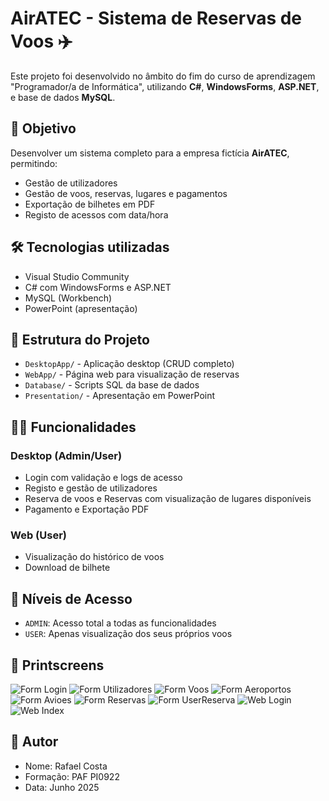 # AirATEC - Sistema de Reservas de Voos ✈️

Este projeto foi desenvolvido no âmbito do fim do curso de aprendizagem "Programador/a de Informática", utilizando **C#**, **WindowsForms**, **ASP.NET**, e base de dados **MySQL**.


## 🧠 Objetivo

Desenvolver um sistema completo para a empresa fictícia **AirATEC**, permitindo:
- Gestão de utilizadores
- Gestão de voos, reservas, lugares e pagamentos
- Exportação de bilhetes em PDF
- Registo de acessos com data/hora

## 🛠️ Tecnologias utilizadas

- Visual Studio Community
- C# com WindowsForms e ASP.NET
- MySQL (Workbench)
- PowerPoint (apresentação)

## 📁 Estrutura do Projeto

- `DesktopApp/` - Aplicação desktop (CRUD completo)
- `WebApp/` - Página web para visualização de reservas
- `Database/` - Scripts SQL da base de dados
- `Presentation/` - Apresentação em PowerPoint

## 👨‍💻 Funcionalidades

### Desktop (Admin/User)
- Login com validação e logs de acesso
- Registo e gestão de utilizadores
- Reserva de voos e Reservas com visualização de lugares disponíveis
- Pagamento e Exportação PDF

### Web (User)
- Visualização do histórico de voos
- Download de bilhete

## 🔐 Níveis de Acesso
- `ADMIN`: Acesso total a todas as funcionalidades
- `USER`: Apenas visualização dos seus próprios voos

## 🧪 Printscreens
![Form Login](Presentation/images/frmlogin.png)
![Form Utilizadores](Presentation/images/users.png)
![Form Voos](Presentation/images/voos.png)
![Form Aeroportos](Presentation/images/aeroportos.png)
![Form Avioes](Presentation/images/avioes.png)
![Form Reservas](Presentation/images/reservas.png)
![Form UserReserva](Presentation/images/userreserva.png)
![Web Login](Presentation/images/weblogin.png)
![Web Index](Presentation/images/webindex.png)

## 📌 Autor
- Nome: Rafael Costa
- Formação: PAF PI0922
- Data: Junho 2025
